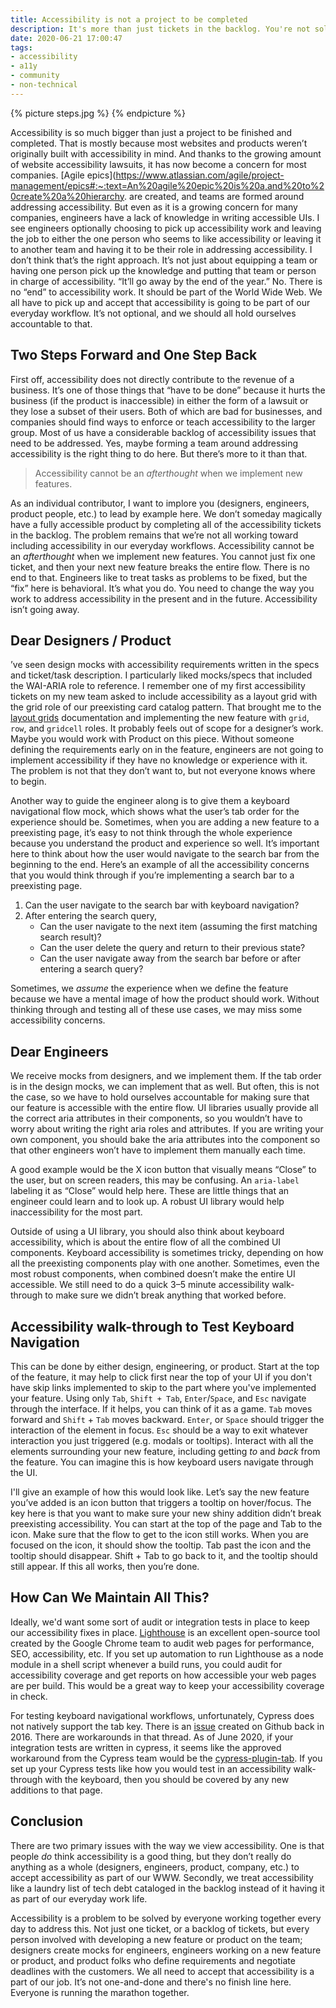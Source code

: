 ```yaml
---
title: Accessibility is not a project to be completed
description: It's more than just tickets in the backlog. You're not solving for accessibility if you treat it like a project. You're avoiding your responsibilities as an engineer.
date: 2020-06-21 17:00:47
tags:
- accessibility
- a11y
- community
- non-technical
---
```


{% picture steps.jpg %}
{% endpicture %}

Accessibility is so much bigger than just a project to be finished and completed. That is mostly because most websites and products weren’t originally built with accessibility in mind. And thanks to the growing amount of website accessibility lawsuits, it has now become a concern for most companies. [Agile epics](https://www.atlassian.com/agile/project-management/epics#:~:text=An%20agile%20epic%20is%20a,and%20to%20create%20a%20hierarchy. are created, and teams are formed around addressing accessibility. But even as it is a growing concern for many companies, engineers have a lack of knowledge in writing accessible UIs. I see engineers optionally choosing to pick up accessibility work and leaving the job to either the one person who seems to like accessibility or leaving it to another team and having it to be their role in addressing accessibility. I don’t think that’s the right approach. It’s not just about equipping a team or having one person pick up the knowledge and putting that team or person in charge of accessibility. “It’ll go away by the end of the year.” No. There is no “end” to accessibility work. It should be part of the World Wide Web. We all have to pick up and accept that accessibility is going to be part of our everyday workflow. It’s not optional, and we should all hold ourselves accountable to that.

## Two Steps Forward and One Step Back 
First off, accessibility does not directly contribute to the revenue of a business. It’s one of those things that “have to be done” because it hurts the business (if the product is inaccessible) in either the form of a lawsuit or they lose a subset of their users. Both of which are bad for businesses, and companies should find ways to enforce or teach accessibility to the larger group. Most of us have a considerable backlog of accessibility issues that need to be addressed. Yes, maybe forming a team around addressing accessibility is the right thing to do here. But there’s more to it than that.

> Accessibility cannot be an *afterthought* when we implement new features.

As an individual contributor, I want to implore you (designers, engineers, product people, etc.) to lead by example here. We don’t someday magically have a fully accessible product by completing all of the accessibility tickets in the backlog. The problem remains that we’re not all working toward including accessibility in our everyday workflows. Accessibility cannot be an *afterthought* when we implement new features. You cannot just fix one ticket, and then your next new feature breaks the entire flow. There is no end to that. Engineers like to treat tasks as problems to be fixed, but the “fix” here is behavioral. It’s what you do. You need to change the way you work to address accessibility in the present and in the future. Accessibility isn’t going away.

## Dear Designers / Product
’ve seen design mocks with accessibility requirements written in the specs and ticket/task description. I particularly liked mocks/specs that included the WAI-ARIA role to reference. I remember one of my first accessibility tickets on my new team asked to include accessibility as a layout grid with the grid role of our preexisting card catalog pattern. That brought me to the [layout grids](https://www.w3.org/TR/wai-aria-practices/examples/grid/LayoutGrids.html) documentation and implementing the new feature with `grid`, `row`, and `gridcell` roles. It probably feels out of scope for a designer’s work. Maybe you would work with Product on this piece. Without someone defining the requirements early on in the feature, engineers are not going to implement accessibility if they have no knowledge or experience with it. The problem is not that they don’t want to, but not everyone knows where to begin.

Another way to guide the engineer along is to give them a keyboard navigational flow mock, which shows what the user’s tab order for the experience should be. Sometimes, when you are adding a new feature to a preexisting page, it’s easy to not think through the whole experience because you understand the product and experience so well. It’s important here to think about how the user would navigate to the search bar from the beginning to the end. Here’s an example of all the accessibility concerns that you would think through if you’re implementing a search bar to a preexisting page.

1. Can the user navigate to the search bar with keyboard navigation?
2. After entering the search query, 
   - Can the user navigate to the next item (assuming the first matching search result)?
   - Can the user delete the query and return to their previous state?
   - Can the user navigate away from the search bar before or after entering a search query?

Sometimes, we *assume* the experience when we define the feature because we have a mental image of how the product should work. Without thinking through and testing all of these use cases, we may miss some accessibility concerns.

## Dear Engineers
We receive mocks from designers, and we implement them. If the tab order is in the design mocks, we can implement that as well. But often, this is not the case, so we have to hold ourselves accountable for making sure that our feature is accessible with the entire flow. UI libraries usually provide all the correct aria attributes in their components, so you wouldn’t have to worry about writing the right aria roles and attributes. If you are writing your own component, you should bake the aria attributes into the component so that other engineers won’t have to implement them manually each time.

A good example would be the X icon button that visually means “Close” to the user, but on screen readers, this may be confusing. An `aria-label` labeling it as “Close” would help here. These are little things that an engineer could learn and to look up. A robust UI library would help inaccessibility for the most part.

Outside of using a UI library, you should also think about keyboard accessibility, which is about the entire flow of all the combined UI components. Keyboard accessibility is sometimes tricky, depending on how all the preexisting components play with one another. Sometimes, even the most robust components, when combined doesn’t make the entire UI accessible. We still need to do a quick 3–5 minute accessibility walk-through to make sure we didn’t break anything that worked before.

## Accessibility walk-through to Test Keyboard Navigation
This can be done by either design, engineering, or product. Start at the top of the feature, it may help to click first near the top of your UI if you don't have skip links implemented to skip to the part where you've implemented your feature. Using only `Tab`, `Shift + Tab`, `Enter`/`Space`, and `Esc` navigate through the interface. If it helps, you can think of it as a game. `Tab` moves forward and `Shift` + `Tab` moves backward. `Enter`, or `Space` should trigger the interaction of the element in focus. `Esc` should be a way to exit whatever interaction you just triggered (e.g. modals or tooltips). Interact with all the elements surrounding your new feature, including getting *to* and *back* from the feature. You can imagine this is how keyboard users navigate through the UI.

I'll give an example of how this would look like. Let’s say the new feature you’ve added is an icon button that triggers a tooltip on hover/focus. The key here is that you want to make sure your new shiny addition didn’t break preexisting accessibility. You can start at the top of the page and Tab to the icon. Make sure that the flow to get to the icon still works. When you are focused on the icon, it should show the tooltip. Tab past the icon and the tooltip should disappear. Shift + Tab to go back to it, and the tooltip should still appear. If this all works, then you’re done.

## How Can We Maintain All This?
Ideally, we'd want some sort of audit or integration tests in place to keep our accessibility fixes in place. [Lighthouse](https://github.com/GoogleChrome/lighthouse) is an excellent open-source tool created by the Google Chrome team to audit web pages for performance, SEO, accessibility, etc. If you set up automation to run Lighthouse as a node module in a shell script whenever a build runs, you could audit for accessibility coverage and get reports on how accessible your web pages are per build. This would be a great way to keep your accessibility coverage in check.

For testing keyboard navigational workflows, unfortunately, Cypress does not natively support the tab key. There is an [issue](https://github.com/cypress-io/cypress/issues/299) created on Github back in 2016. There are workarounds in that thread. As of June 2020, if your integration tests are written in cypress, it seems like the approved workaround from the Cypress team would be the [cypress-plugin-tab](https://github.com/Bkucera/cypress-plugin-tab). If you set up your Cypress tests like how you would test in an accessibility walk-through with the keyboard, then you should be covered by any new additions to that page.

## Conclusion
There are two primary issues with the way we view accessibility. One is that people _do_ think accessibility is a good thing, but they don’t really do anything as a whole (designers, engineers, product, company, etc.) to accept accessibility as part of our WWW. Secondly, we treat accessibility like a laundry list of tech debt cataloged in the backlog instead of it having it as part of our everyday work life.

Accessibility is a problem to be solved by everyone working together every day to address this. Not just one ticket, or a backlog of tickets, but every person involved with developing a new feature or product on the team; designers create mocks for engineers, engineers working on a new feature or product, and product folks who define requirements and negotiate deadlines with the customers. We all need to accept that accessibility is a part of our job. It’s not one-and-done and there's no finish line here. Everyone is running the marathon together.